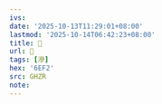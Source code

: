 ```yaml
---
ivs:
date: '2025-10-13T11:29:01+08:00'
lastmod: '2025-10-14T06:42:23+08:00'
title: 󰟳
url: 󰟳
tags: [滲]
hex: '6EF2'
src: GHZR
note:
---
```

